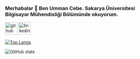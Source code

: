 ### Merhabalar 👋 Ben Umman Cebe. Sakarya Üniversitesi Bilgisayar Mühendisliği Bölümünde okuyorum.



[<img src='https://cdn.jsdelivr.net/npm/simple-icons@3.0.1/icons/github.svg' alt='github' height='40'>](https://github.com/UmmanCebe)  [<img src='https://cdn.jsdelivr.net/npm/simple-icons@3.0.1/icons/linkedin.svg' alt='linkedin' height='40'>](https://www.linkedin.com/in/ummancebe/)  

[![Top Langs](https://github-readme-stats.vercel.app/api/top-langs/?username=UmmanCebe)](https://github.com/anuraghazra/github-readme-stats)

![GitHub stats](https://github-readme-stats.vercel.app/api?username=UmmanCebe&show_icons=true)  





